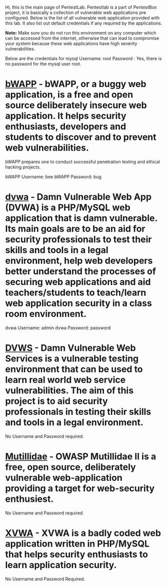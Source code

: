 Hi, this is the main page of PentestLab. Pentestlab is a part of PentestBox project, it is basically a collection of vulnerable web applications pre configured. Below is the list of all vulnerable web application provided with this lab. It also list out default credentials if any required by the applications.

**Note:** Make sure you do not run this environment on any computer which can be accessed from the internet, otherwise that can lead to compromise your system because these web applications have high severity vulnerabilities. 

Below are the credentials for mysql
Username: root
Password : 
Yes, there is no password for the mysql user root.

# [bWAPP](http://www.itsecgames.com/) - bWAPP, or a buggy web application, is a free and open source deliberately insecure web application. It helps security enthusiasts, developers and students to discover and to prevent web vulnerabilities.
bWAPP prepares one to conduct successful penetration testing and ethical hacking projects.

bWAPP Username: bee
bWAPP Password: bug

# [dvwa](http://www.dvwa.co.uk/) - Damn Vulnerable Web App (DVWA) is a PHP/MySQL web application that is damn vulnerable. Its main goals are to be an aid for security professionals to test their skills and tools in a legal environment, help web developers better understand the processes of securing web applications and aid teachers/students to teach/learn web application security in a class room environment.

dvwa Username: admin
dvwa Password: password

# [DVWS](https://github.com/snoopythesecuritydog/dvws) - Damn Vulnerable Web Services is a vulnerable testing environment that can be used to learn real world web service vulnerabilities. The aim of this project is to aid security professionals in testing their skills and tools in a legal environment.

No Username and Password required.

# [Mutillidae](https://www.owasp.org/index.php/OWASP_Mutillidae_2_Project) - OWASP Mutillidae II is a free, open source, deliberately vulnerable web-application providing a target for web-security enthusiest.

No Username and Password required.

# [XVWA](https://github.com/s4n7h0/xvwa) - XVWA is a badly coded web application written in PHP/MySQL that helps security enthusiasts to learn application security.

No Username and Password Required.

